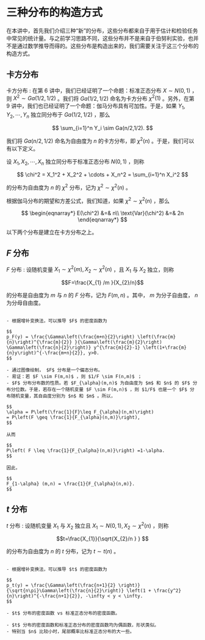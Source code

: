 # 三种分布的构造方式
在本讲中，首先我们介绍三种“新”的分布，这些分布都来自于用于估计和检验任务中常见的统计量。与之前学习思路不同，这些分布并不是来自于伯努利实验，也并不是通过数学推导而得的。这些分布是构造出来的，我们需要关注于这三个分布的构造方式。

## 卡方分布

卡方分布
: 在第 6 讲中，我们已经证明了一个命题：标准正态分布 $X\sim N(0,1)$ ，则 $X^2 \sim Ga(1/2,1/2)$ 。我们将 $Ga(1/2,1/2)$ 命名为卡方分布 $\chi^2(1)$ 。另外，在第 9 讲中，我们也已经证明了一个命题：伽马分布具有可加性。于是，如果 $Y_1,Y_2,\cdots,Y_n$ 独立同分布于 $Ga(1/2,1/2)$ ，那么

$$
\sum_{i=1}^n Y_i \sim Ga(n/2,1/2).
$$

我们将 $Ga(n/2,1/2)$ 命名为自由度为 $n$ 的卡方分布，即 $\chi^2(n)$ 。于是，我们可以有以下定义。

设 $X_1,X_2,\cdots,X_n$ 独立同分布于标准正态分布 $N(0,1)$ ，则称

$$
\chi^2 = X_1^2 + X_2^2 + \cdots + X_n^2 = \sum_{i=1}^n X_i^2
$$

的分布为自由度为 $n$ 的 $\chi^2$ 分布，记为 $\chi^2 \sim \chi^2(n)$ 。

根据伽马分布的期望和方差公式，我们知道，如果 $\chi^2 \sim \chi^2(n)$ ，那么

$$
\begin{eqnarray*}
E(\chi^2) &=& n\\
\text{Var}(\chi^2) &=& 2n
\end{eqnarray*}
$$

以下两个分布是建立在卡方分布之上。
## $F$ 分布

 $F$ 分布
: 设随机变量 $X_{1}\sim \chi^{2}(m),X_{2}\sim \chi^{2}(n)$ ，且 $X_{1}$ 与 $X_{2}$ 独立，则称

$$F=\frac{X_{1} /m }{X_{2}/n}$$

的分布是自由度为 $m$ 与 $n$ 的 $F$ 分布，记为 $F(m,n)$ 。其中， $m$ 为分子自由度， $n$ 为分母自由度。

```{admonition} Remark

- 根据增补变换法，可以推导 $F$ 的密度函数为

$$
p_F(y) = \frac{\Gamma\left(\frac{m+n}{2}\right) \left(\frac{m}{n}\right)^{\frac{m}{2}} }{\Gamma\left(\frac{m}{2}\right) \Gamma\left(\frac{n}{2}\right)} y^{\frac{m}{2}-1} \left(1+\frac{m}{n}y\right)^{-\frac{m+n}{2}}, y>0.
$$

- 通过图像绘制， $F$ 分布是一个偏态分布。
- 易证：若 $F \sim F(m,n)$ ，则 $1/F \sim F(n,m)$ ；
- $F$ 分布分布数的性质。若 $F_{\alpha}(m,n)$ 为自由度为 $m$ 和 $n$ 的 $F$ 分布分位数。于是，若存在一个随机变量 $F \sim F(m,n)$ ，则 $1/F$ 也是一个 $F$ 分布随机变量，其自由度分别为 $n$ 和 $m$ 。所以，

$$
\alpha = P\left(\frac{1}{F}\leq F_{\alpha}(n,m)\right)
= P\left(F \geq \frac{1}{F_{\alpha}(n,m)}\right),
$$

从而

$$
P\left( F \leq \frac{1}{F_{\alpha}(n,m)}\right) =1-\alpha.
$$

因此，

$$
F_{1-\alpha} (m,n) = \frac{1}{F_{\alpha}(n,m)}.
$$

```

## $t$ 分布

$t$ 分布
: 设随机变量 $X_1$ 与 $X_2$ 独立且 $X_1\sim N(0,1),X_2\sim \chi^2(n)$ ，则称

$$t=\frac{X_{1}}{\sqrt{X_{2}/n } } $$

的分布为自由度为 $n$ 的 $t$ 分布，记为 $t\sim t(n)$ 。

```{admonition} Remark

- 根据增补变换法，可以推导 $t$ 的密度函数为

$$
p_t(y) = \frac{\Gamma\left(\frac{n+1}{2} \right)}{\sqrt{n\pi}\Gamma\left(\frac{n}{2}\right)} \left(1 + \frac{y^2}{n}\right)^{-\frac{n+1}{2}}, -\infty < y < \infty.
$$

- $t$ 分布的密度函数 vs 标准正态分布的密度函数。

- $t$ 分布的密度函数和标准正态分布的密度函数均为偶函数，形状类似。
- 特别当 $n$ 比较小时，尾部概率比标准正态分布的大一些。

```